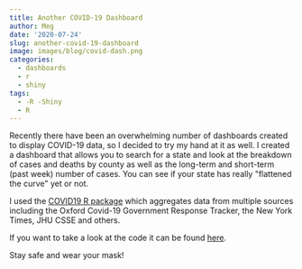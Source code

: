 ```yaml
---
title: Another COVID-19 Dashboard
author: Meg
date: '2020-07-24'
slug: another-covid-19-dashboard
image: images/blog/covid-dash.png
categories:
  - dashboards
  - r
  - shiny
tags:
  - -R -Shiny
  - R
---
```


Recently there have been an overwhelming number of dashboards created to display COVID-19 data, so I decided to try my hand at it as well. I created a dashboard that allows you to search for a state and look at the breakdown of cases and deaths by county as well as the long-term and short-term (past week) number of cases. You can see if your state has really "flattened the curve" yet or not. 

I used the [COVID19 R package](https://covid19datahub.io) which aggregates data from multiple sources including the Oxford Covid-19 Government Response Tracker, the New York Times, JHU CSSE and others.  

If you want to take a look at the code it can be found [here](https://github.com/mcoshima/COVID-19-Dashboard).  

Stay safe and wear your mask!